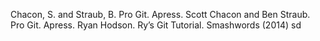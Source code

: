 Chacon, S. and Straub, B. Pro Git. Apress.
Scott Chacon and Ben Straub. Pro Git. Apress.
Ryan Hodson. Ry’s Git Tutorial. Smashwords (2014)
sd